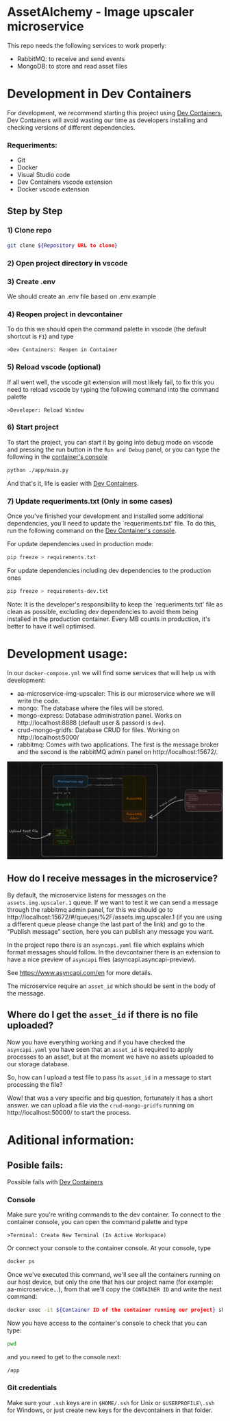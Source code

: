 # AssetAlchemy - Image upscaler microservice
This repo needs the following services to work properly:
- RabbitMQ: to receive and send events
- MongoDB: to store and read asset files

# Development in Dev Containers
For development, we recommend starting this project using [Dev Containers](https://code.visualstudio.com/docs/devcontainers/containers), Dev Containers will avoid wasting our time as developers installing and checking versions of different dependencies.

### Requeriments:
* Git
* Docker
* Visual Studio code
* Dev Containers vscode extension
* Docker vscode extension

## Step by Step

### 1) Clone repo
```bash
git clone ${Repository URL to clone}
```

### 2) Open project directory in vscode

### 3) Create .env
We should create an .env file based on .env.example

### 4) Reopen project in devcontainer
To do this we should open the command palette in vscode (the default shortcut is `F1`) and type
```
>Dev Containers: Reopen in Container
``` 

### 5) Reload vscode (optional)
If all went well, the vscode git extension will most likely fail, to fix this you need to reload vscode by typing the following command into the command palette
```
>Developer: Reload Window
```

### 6) Start project
To start the project, you can start it by going into debug mode on vscode and pressing the run button in the `Run and Debug` panel, or you can type the following in the [container's console](#console)
```bash
python ./app/main.py
```
And that's it, life is easier with [Dev Containers](https://code.visualstudio.com/docs/devcontainers/containers).

### 7) Update requeriments.txt (Only in some cases)
Once you've finished your development and installed some additional dependencies, you'll need to update the `requeriments.txt' file. To do this, run the following command on the [Dev Container's console](#console).


For update dependencies used in production mode:
```bash
pip freeze > requirements.txt
```

For update dependencies including dev dependencies to the production ones
```bash
pip freeze > requirements-dev.txt
```

Note: It is the developer's responsibility to keep the `requeriments.txt' file as clean as possible, excluding dev dependencies to avoid them being installed in the production container. Every MB counts in production, it's better to have it well optimised.

# Development usage:
In our `docker-compose.yml` we will find some services that will help us with development:
- aa-microservice-img-upscaler: This is our microservice where we will write the code. 
- mongo: The database where the files will be stored.
- mongo-express: Database administration panel. Works on http://localhost:8888 (default user & passord is `dev`).
- crud-mongo-gridfs: Database CRUD for files. Working on http://localhost:5000/
- rabbitmq: Comes with two applications. The first is the message broker and the second is the rabbitMQ admin panel on http://localhost:15672/.

![Devcontainer services](devcontainer.png)

## How do I receive messages in the microservice?
By default, the microservice listens for messages on the `assets.img.upscaler.1` queue. If we want to test it we can send a message through the rabbitmq admin panel, for this we should go to http://localhost:15672/#/queues/%2F/assets.img.upscaler.1 (if you are using a different queue please change the last part of the link) and go to the "Publish message" section, here you can publish any message you want.

In the project repo there is an `asyncapi.yaml` file which explains which format messages should follow. In the devcontainer there is an extension to have a nice preview of `asyncapi` files (asyncapi.asyncapi-preview).

See https://www.asyncapi.com/en for more details.

The microservice require an `asset_id` which should be sent in the body of the message.

## Where do I get the `asset_id` if there is no file uploaded?
Now you have everything working and if you have checked the `asyncapi.yaml` you have seen that an `asset_id` is required to apply processes to an asset, but at the moment we have no assets uploaded to our storage database.

So, how can I upload a test file to pass its `asset_id` in a message to start processing the file?

Wow! that was a very specific and big question, fortunately it has a short answer. we can upload a file via the `crud-mongo-gridfs` running on http://localhost:50000/ to start the process.

# Aditional information:

## Posible fails:
Possible fails with [Dev Containers](https://code.visualstudio.com/docs/devcontainers/containers)

### Console
Make sure you're writing commands to the dev container.
To connect to the container console, you can open the command palette and type
```
>Terminal: Create New Terminal (In Active Workspace)
```
Or connect your console to the container console. At your console, type
```bash
docker ps
```
Once we've executed this command, we'll see all the containers running on our host device, but only the one that has our project name (for example: aa-microservice...), from that we'll copy the `CONTAINER ID` and write the next command:
```bash
docker exec -it ${Container ID of the container running our project} sh
```
Now you have access to the container's console to check that you can type:
```bash
pwd
```
and you need to get to the console next:
```bash
/app
```

### Git credentials
Make sure your `.ssh` keys are in `$HOME/.ssh` for Unix or `$USERPROFILE\.ssh` for Windows, or just create new keys for the devcontainers in that folder.
